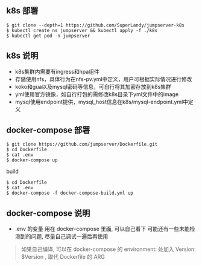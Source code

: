 ## k8s 部署
```
$ git clone --depth=1 https://github.com/SuperLandy/jumpserver-k8s
$ kubectl create ns jumpserver && kubectl apply -f ./k8s
$ kubectl get pod -n jumpserver
```

## k8s 说明

- k8s集群内需要有ingress和hpa组件
- 存储使用nfs，具体行为在nfs-pv.yml中定义，用户可根据实际情况进行修改
- koko和gua以及mysql密码等信息，可自行将其加密存放到k8s集群
- yml使用官方镜像，如自行打包的需修改k8s目录下yml文件中的image
- mysql使用endpoint提供，mysql_host信息在k8s/mysql-endpoint.yml中定义



## docker-compose 部署

```
$ git clone https://github.com/jumpserver/Dockerfile.git
$ cd Dockerfile
$ cat .env
$ docker-compose up
```

build
```
$ cd Dockerfile
$ cat .env
$ docker-compose -f docker-compose-build.yml up
```
## docker-compose 说明

- .env 的变量 用在 docker-compose 里面, 可以自己看下
可能还有一些未能检测到的问题, 尽量自己调试一遍后再使用

> 如果自己编译, 可以在 docker-compose 的 environment: 处加入 Version: $Version , 取代 Dockerfile 的 ARG




